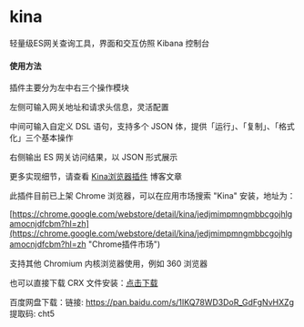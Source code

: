 # kina
轻量级ES网关查询工具，界面和交互仿照 Kibana 控制台

#### 使用方法

插件主要分为左中右三个操作模块

左侧可输入网关地址和请求头信息，灵活配置

中间可输入自定义 DSL 语句，支持多个 JSON 体，提供「运行」、「复制」、「格式化」三个基本操作

右侧输出 ES 网关访问结果，以 JSON 形式展示

更多实现细节，请查看 [Kina浏览器插件](https://jyncode.com/show/217.html "Kina浏览器插件") 博客文章

此插件目前已上架 Chrome 浏览器，可以在应用市场搜索 "Kina" 安装，地址为：

[https://chrome.google.com/webstore/detail/kina/jedjmimpmngmbbcgojhlgamocnjdfcbm?hl=zh](https://chrome.google.com/webstore/detail/kina/jedjmimpmngmbbcgojhlgamocnjdfcbm?hl=zh "Chrome插件市场")

支持其他 Chromium 内核浏览器使用，例如 360 浏览器

也可以直接下载 CRX 文件安装：[点击下载](dist/Kina_chrome.crx "下载crx")

百度网盘下载：链接: https://pan.baidu.com/s/1IKQ78WD3DoR_GdFgNvHXZg 提取码: cht5